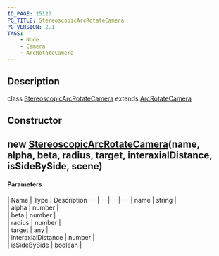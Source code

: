 ```yaml
---
ID_PAGE: 25123
PG_TITLE: StereoscopicArcRotateCamera
PG_VERSION: 2.1
TAGS:
    - Node
    - Camera
    - ArcRotateCamera
---
```

## Description

class [StereoscopicArcRotateCamera](/classes/2.3/StereoscopicArcRotateCamera) extends [ArcRotateCamera](/classes/2.3/ArcRotateCamera)



## Constructor

##  new [StereoscopicArcRotateCamera](/classes/2.3/StereoscopicArcRotateCamera)(name, alpha, beta, radius, target, interaxialDistance, isSideBySide, scene)



#### Parameters
 | Name | Type | Description
---|---|---|---
 | name | string |   
 | alpha | number |   
 | beta | number |   
 | radius | number |   
 | target | any |   
 | interaxialDistance | number |   
 | isSideBySide | boolean |   
